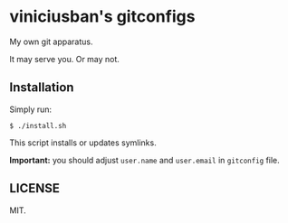 viniciusban's gitconfigs
========================

My own git apparatus.

It may serve you. Or may not.


Installation
------------

Simply run:

    $ ./install.sh

This script installs or updates symlinks.

**Important:** you should adjust `user.name` and `user.email` in `gitconfig` file.


LICENSE
-------

MIT.
